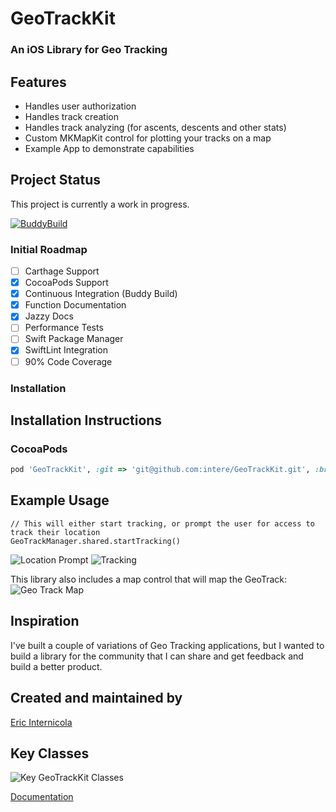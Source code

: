 # GeoTrackKit
### An iOS Library for Geo Tracking

## Features
- Handles user authorization
- Handles track creation
- Handles track analyzing (for ascents, descents and other stats)
- Custom MKMapKit control for plotting your tracks on a map
- Example App to demonstrate capabilities

## Project Status
This project is currently a work in progress.

[![BuddyBuild](https://dashboard.buddybuild.com/api/statusImage?appID=58a5d9cf4d78ba0100bda868&branch=feature/BuildingBlocks&build=latest)](https://dashboard.buddybuild.com/apps/58a5d9cf4d78ba0100bda868/build/latest?branch=feature/BuildingBlocks)

### Initial Roadmap
- [ ] Carthage Support
- [x] CocoaPods Support
- [x] Continuous Integration (Buddy Build)
- [x] Function Documentation
- [x] Jazzy Docs
- [ ] Performance Tests
- [ ] Swift Package Manager
- [x] SwiftLint Integration
- [ ] 90% Code Coverage

### Installation

## Installation Instructions

### CocoaPods
```ruby
pod 'GeoTrackKit', :git => 'git@github.com:intere/GeoTrackKit.git', :branch => 'master'
```

## Example Usage

```
// This will either start tracking, or prompt the user for access to track their location
GeoTrackManager.shared.startTracking()
```
<img alt="Location Prompt" src="screenshots/LocationTrackingPrompt.png">
<img alt="Tracking" src="screenshots/Usage.png">

This library also includes a map control that will map the GeoTrack:
<img alt="Geo Track Map" src="screenshots/Mapping.png">

## Inspiration
I've built a couple of variations of Geo Tracking applications, but I wanted to build a library for the community that I can share and get feedback and build a better product.

## Created and maintained by
[Eric Internicola](http://intere.github.io)


## Key Classes
<img alt="Key GeoTrackKit Classes" src="screenshots/GeoTrackKitClasses.png">

[Documentation](docs/index.html)
